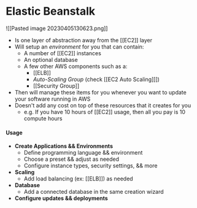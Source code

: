 # Elastic Beanstalk
![[Pasted image 20230405130623.png]]
- Is one layer of abstraction away from the [[EC2]] layer
- Will setup an *environment* for you that can contain:
	- A number of [[EC2]] instances
	- An optional database
	- A few other AWS components such as a:
		- [[ELB]]
		- *Auto-Scaling Group* (check [[EC2 Auto Scaling]]])
		- [[Security Group]]
- Then will manage these items for you whenever you want to update your software running in AWS
- Doesn't add any cost on top of these resources that it creates for you
	- e.g. If you have 10 hours of [[EC2]] usage, then all you pay is 10 compute hours

#### Usage
- **Create Applications && Environments**
	- Define programming language && environment
	- Choose a preset && adjust as needed
	- Configure instance types, security settings, && more
- **Scaling**
	- Add load balancing (ex: [[ELB]]) as needed
- **Database**
	- Add a connected database in the same creation wizard
- **Configure updates && deployments**

